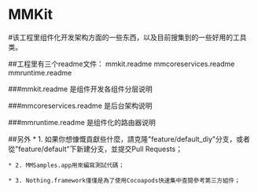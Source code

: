 # MMKit

#该工程里组件化开发架构方面的一些东西，以及目前搜集到的一些好用的工具类。

##工程里有三个readme文件：
	mmkit.readme
	mmcoreservices.readme
	mmruntime.readme  

###mmkit.readme
	是组件开发各组件分层说明
	
###mmcoreservices.readme
	是后台架构说明
	
###mmruntime.readme
	是组件化的路由器说明


##另外
	* 1. 如果你想慷慨貢獻些什麼，請克隆"feature/default_diy"分支，或者從"feature/default"下新建分支，並提交Pull Requests；

	* 2. MMSamples.app用來編寫測試代碼；

	* 3. Nothing.framework僅僅是為了使用Cocoapods快速集中查閱參考第三方組件；
